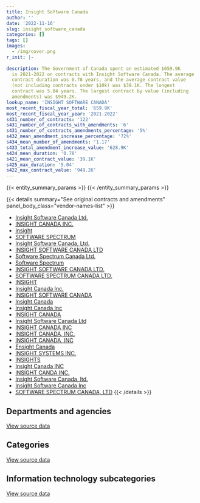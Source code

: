 ```yaml
---
title: Insight Software Canada
author: ''
date: '2022-11-16'
slug: insight_software_canada
categories: []
tags: []
images:
  - /img/cover.png
r_init: |-
  
description: The Government of Canada spent an estimated $659.9K
  in 2021-2022 on contracts with Insight Software Canada. The average
  contract duration was 0.78 years, and the average contract value
  (not including contracts under $10k) was $39.1K. The longest
  contract was 5.04 years. The largest contract by value (including
  amendments) was $949.2K.
lookup_name: 'INSIGHT SOFTWARE CANADA'
most_recent_fiscal_year_total: '659.9K'
most_recent_fiscal_year_year: '2021-2022'
s431_number_of_contracts: '122'
s431_number_of_contracts_with_amendments: '6'
s431_number_of_contracts_amendments_percentage: '5%'
s432_mean_amendment_increase_percentage: '72%'
s434_mean_number_of_amendments: '1.17'
s433_total_amendment_increase_value: '628.9K'
s424_mean_duration: '0.78'
s421_mean_contract_value: '39.1K'
s425_max_duration: '5.04'
s422_max_contract_value: '949.2K'
---
```


<script src="/rmarkdown-libs/htmlwidgets/htmlwidgets.js"></script>
<link href="/rmarkdown-libs/datatables-css/datatables-crosstalk.css" rel="stylesheet" />
<script src="/rmarkdown-libs/datatables-binding/datatables.js"></script>
<script src="/rmarkdown-libs/jquery/jquery-3.6.0.min.js"></script>
<link href="/rmarkdown-libs/dt-core-bootstrap/css/dataTables.bootstrap.min.css" rel="stylesheet" />
<link href="/rmarkdown-libs/dt-core-bootstrap/css/dataTables.bootstrap.extra.css" rel="stylesheet" />
<script src="/rmarkdown-libs/dt-core-bootstrap/js/jquery.dataTables.min.js"></script>
<script src="/rmarkdown-libs/dt-core-bootstrap/js/dataTables.bootstrap.min.js"></script>
<link href="/rmarkdown-libs/crosstalk/css/crosstalk.min.css" rel="stylesheet" />
<script src="/rmarkdown-libs/crosstalk/js/crosstalk.min.js"></script>
<script src="/rmarkdown-libs/htmlwidgets/htmlwidgets.js"></script>
<link href="/rmarkdown-libs/datatables-css/datatables-crosstalk.css" rel="stylesheet" />
<script src="/rmarkdown-libs/datatables-binding/datatables.js"></script>
<script src="/rmarkdown-libs/jquery/jquery-3.6.0.min.js"></script>
<link href="/rmarkdown-libs/dt-core-bootstrap/css/dataTables.bootstrap.min.css" rel="stylesheet" />
<link href="/rmarkdown-libs/dt-core-bootstrap/css/dataTables.bootstrap.extra.css" rel="stylesheet" />
<script src="/rmarkdown-libs/dt-core-bootstrap/js/jquery.dataTables.min.js"></script>
<script src="/rmarkdown-libs/dt-core-bootstrap/js/dataTables.bootstrap.min.js"></script>
<link href="/rmarkdown-libs/crosstalk/css/crosstalk.min.css" rel="stylesheet" />
<script src="/rmarkdown-libs/crosstalk/js/crosstalk.min.js"></script>
<script src="/rmarkdown-libs/htmlwidgets/htmlwidgets.js"></script>
<link href="/rmarkdown-libs/datatables-css/datatables-crosstalk.css" rel="stylesheet" />
<script src="/rmarkdown-libs/datatables-binding/datatables.js"></script>
<script src="/rmarkdown-libs/jquery/jquery-3.6.0.min.js"></script>
<link href="/rmarkdown-libs/dt-core-bootstrap/css/dataTables.bootstrap.min.css" rel="stylesheet" />
<link href="/rmarkdown-libs/dt-core-bootstrap/css/dataTables.bootstrap.extra.css" rel="stylesheet" />
<script src="/rmarkdown-libs/dt-core-bootstrap/js/jquery.dataTables.min.js"></script>
<script src="/rmarkdown-libs/dt-core-bootstrap/js/dataTables.bootstrap.min.js"></script>
<link href="/rmarkdown-libs/crosstalk/css/crosstalk.min.css" rel="stylesheet" />
<script src="/rmarkdown-libs/crosstalk/js/crosstalk.min.js"></script>

{{< entity_summary_params >}}
{{< /entity_summary_params >}}

{{< details summary="See original contracts and amendments" panel_body_class="vendor-names-list" >}}
- [Insight Software Canada Ltd.](https://search.open.canada.ca/en/ct/?sort=contract_value_f%20desc&page=1&search_text=%22Insight%20Software%20Canada%20Ltd.%22)
- [INSIGHT CANADA INC.](https://search.open.canada.ca/en/ct/?sort=contract_value_f%20desc&page=1&search_text=%22INSIGHT%20CANADA%20INC.%22)
- [Insight](https://search.open.canada.ca/en/ct/?sort=contract_value_f%20desc&page=1&search_text=%22Insight%22)
- [SOFTWARE SPECTRUM](https://search.open.canada.ca/en/ct/?sort=contract_value_f%20desc&page=1&search_text=%22SOFTWARE%20SPECTRUM%22)
- [Insight Software Canada, Ltd.](https://search.open.canada.ca/en/ct/?sort=contract_value_f%20desc&page=1&search_text=%22Insight%20Software%20Canada%2c%20Ltd.%22)
- [INSIGHT SOFTWARE CANADA LTD](https://search.open.canada.ca/en/ct/?sort=contract_value_f%20desc&page=1&search_text=%22INSIGHT%20SOFTWARE%20CANADA%20LTD%22)
- [Software Spectrum Canada Ltd.](https://search.open.canada.ca/en/ct/?sort=contract_value_f%20desc&page=1&search_text=%22Software%20Spectrum%20Canada%20Ltd.%22)
- [Software Spectrum](https://search.open.canada.ca/en/ct/?sort=contract_value_f%20desc&page=1&search_text=%22Software%20Spectrum%22)
- [INSIGHT SOFTWARE CANADA LTD.](https://search.open.canada.ca/en/ct/?sort=contract_value_f%20desc&page=1&search_text=%22INSIGHT%20SOFTWARE%20CANADA%20LTD.%22)
- [SOFTWARE SPECTRUM CANADA LTD.](https://search.open.canada.ca/en/ct/?sort=contract_value_f%20desc&page=1&search_text=%22SOFTWARE%20SPECTRUM%20CANADA%20LTD.%22)
- [INSIGHT](https://search.open.canada.ca/en/ct/?sort=contract_value_f%20desc&page=1&search_text=%22INSIGHT%22)
- [Insight Canada Inc.](https://search.open.canada.ca/en/ct/?sort=contract_value_f%20desc&page=1&search_text=%22Insight%20Canada%20Inc.%22)
- [INSIGHT SOFTWARE CANADA](https://search.open.canada.ca/en/ct/?sort=contract_value_f%20desc&page=1&search_text=%22INSIGHT%20SOFTWARE%20CANADA%22)
- [Insight Canada](https://search.open.canada.ca/en/ct/?sort=contract_value_f%20desc&page=1&search_text=%22Insight%20Canada%22)
- [Insight Canada Inc](https://search.open.canada.ca/en/ct/?sort=contract_value_f%20desc&page=1&search_text=%22Insight%20Canada%20Inc%22)
- [INSIGHT CANADA](https://search.open.canada.ca/en/ct/?sort=contract_value_f%20desc&page=1&search_text=%22INSIGHT%20CANADA%22)
- [Insight Software Canada Ltd](https://search.open.canada.ca/en/ct/?sort=contract_value_f%20desc&page=1&search_text=%22Insight%20Software%20Canada%20Ltd%22)
- [INSIGHT CANADA INC](https://search.open.canada.ca/en/ct/?sort=contract_value_f%20desc&page=1&search_text=%22INSIGHT%20CANADA%20INC%22)
- [INSIGHT CANADA, INC.](https://search.open.canada.ca/en/ct/?sort=contract_value_f%20desc&page=1&search_text=%22INSIGHT%20CANADA%2c%20INC.%22)
- [INSIGHT CANADA, INC](https://search.open.canada.ca/en/ct/?sort=contract_value_f%20desc&page=1&search_text=%22INSIGHT%20CANADA%2c%20INC%22)
- [Ensight Canada](https://search.open.canada.ca/en/ct/?sort=contract_value_f%20desc&page=1&search_text=%22Ensight%20Canada%22)
- [INSIGHT SYSTEMS INC.](https://search.open.canada.ca/en/ct/?sort=contract_value_f%20desc&page=1&search_text=%22INSIGHT%20SYSTEMS%20INC.%22)
- [INSIGHTS](https://search.open.canada.ca/en/ct/?sort=contract_value_f%20desc&page=1&search_text=%22INSIGHTS%22)
- [Insight Canada INC](https://search.open.canada.ca/en/ct/?sort=contract_value_f%20desc&page=1&search_text=%22Insight%20Canada%20INC%22)
- [INSIGHT CANDA INC.](https://search.open.canada.ca/en/ct/?sort=contract_value_f%20desc&page=1&search_text=%22INSIGHT%20CANDA%20INC.%22)
- [Insight Software Canada, ltd.](https://search.open.canada.ca/en/ct/?sort=contract_value_f%20desc&page=1&search_text=%22Insight%20Software%20Canada%2c%20ltd.%22)
- [Insight Software Canada Inc](https://search.open.canada.ca/en/ct/?sort=contract_value_f%20desc&page=1&search_text=%22Insight%20Software%20Canada%20Inc%22)
- [SOFTWARE SPECTRUM CANADA, LTD](https://search.open.canada.ca/en/ct/?sort=contract_value_f%20desc&page=1&search_text=%22SOFTWARE%20SPECTRUM%20CANADA%2c%20LTD%22)
{{< /details >}}

## Departments and agencies

<div id="htmlwidget-1" style="width:100%;height:auto;" class="datatables html-widget"></div>
<script type="application/json" data-for="htmlwidget-1">{"x":{"style":"bootstrap","filter":"none","vertical":false,"data":[["<a href=\"/departments/aafc-aac/\">Agriculture and Agri-Food Canada<\/a>","<a href=\"/departments/cas-satj/\">Courts Administration Service<\/a>","<a href=\"/departments/cbsa-asfc/\">Canada Border Services Agency<\/a>","<a href=\"/departments/cfia-acia/\">Canadian Food Inspection Agency<\/a>","<a href=\"/departments/cgc-ccg/\">Canadian Grain Commission<\/a>","<a href=\"/departments/cic/\">Immigration, Refugees and Citizenship Canada<\/a>","<a href=\"/departments/cihr-irsc/\">Canadian Institutes of Health Research<\/a>","<a href=\"/departments/cnsc-ccsn/\">Canadian Nuclear Safety Commission<\/a>","<a href=\"/departments/cra-arc/\">Canada Revenue Agency<\/a>","<a href=\"/departments/csa-asc/\">Canadian Space Agency<\/a>","<a href=\"/departments/csps-efpc/\">Canada School of Public Service<\/a>","<a href=\"/departments/cta-otc/\">Canadian Transportation Agency<\/a>","<a href=\"/departments/dfatd-maecd/\">Global Affairs Canada<\/a>","<a href=\"/departments/dfo-mpo/\">Fisheries and Oceans Canada<\/a>","<a href=\"/departments/dnd-mdn/\">National Defence<\/a>","<a href=\"/departments/ec/\">Environment and Climate Change Canada<\/a>","<a href=\"/departments/esdc-edsc/\">Employment and Social Development Canada<\/a>","<a href=\"/departments/ic/\">Innovation, Science and Economic Development Canada<\/a>","<a href=\"/departments/jus/\">Department of Justice Canada<\/a>","<a href=\"/departments/pc/\">Parks Canada<\/a>","<a href=\"/departments/pch/\">Canadian Heritage<\/a>","<a href=\"/departments/pco-bcp/\">Privy Council Office<\/a>","<a href=\"/departments/phac-aspc/\">Public Health Agency of Canada<\/a>","<a href=\"/departments/pwgsc-tpsgc/\">Public Services and Procurement Canada<\/a>","<a href=\"/departments/rcmp-grc/\">Royal Canadian Mounted Police<\/a>","<a href=\"/departments/ssc-spc/\">Shared Services Canada<\/a>","<a href=\"/departments/tc/\">Transport Canada<\/a>","<a href=\"/departments/vac-acc/\">Veterans Affairs Canada<\/a>"],[835.57,null,null,null,null,15434.94,14011.86,null,null,8277.69,null,null,6618.88,null,111877.33,null,null,null,null,32014.75,null,null,null,90378.52,14394.94,61583.58,null,null],[76245.65,64744.19,null,null,10657.06,7090.66,5359.43,null,null,30016.88,null,4067.23,5707.09,null,63273.84,null,122.51,null,null,null,24529.97,null,null,100487.05,44558.82,868632.38,64635.61,20269.56],[null,6980.61,null,16611,30532.18,null,4905.49,9822.27,5385.92,27812.13,null,24536.41,22148,13071.66,92806.78,null,44717.74,5784.42,null,null,37182.61,null,23385.55,100546.63,13211.26,245596.11,87295.84,null],[null,14252.09,22148,null,null,167.72,null,24321.81,16456.98,8437.08,16120.08,19020.98,21491.59,null,166151.78,35382.04,21984.07,21635.25,14695.23,null,110338.65,2650.34,null,59435.64,32819.35,52370.48,null,null]],"container":"<table class=\"table table-striped table-hover row-border order-column display\">\n  <thead>\n    <tr>\n      <th>Department<\/th>\n      <th>2018-2019<\/th>\n      <th>2019-2020<\/th>\n      <th>2020-2021<\/th>\n      <th>2021-2022<\/th>\n    <\/tr>\n  <\/thead>\n<\/table>","options":{"order":[[4,"desc"]],"pageLength":10,"autoWidth":true,"columnDefs":[{"targets":1,"render":"function(data, type, row, meta) {\n    return type !== 'display' ? data : DTWidget.formatCurrency(data, \"$\", 2, 3, \",\", \".\", true, null);\n  }"},{"targets":2,"render":"function(data, type, row, meta) {\n    return type !== 'display' ? data : DTWidget.formatCurrency(data, \"$\", 2, 3, \",\", \".\", true, null);\n  }"},{"targets":3,"render":"function(data, type, row, meta) {\n    return type !== 'display' ? data : DTWidget.formatCurrency(data, \"$\", 2, 3, \",\", \".\", true, null);\n  }"},{"targets":4,"render":"function(data, type, row, meta) {\n    return type !== 'display' ? data : DTWidget.formatCurrency(data, \"$\", 2, 3, \",\", \".\", true, null);\n  }"},{"width":"16%","targets":[1,2,3,4]},{"className":"dt-right","targets":[1,2,3,4]}],"orderClasses":false}},"evals":["options.columnDefs.0.render","options.columnDefs.1.render","options.columnDefs.2.render","options.columnDefs.3.render"],"jsHooks":[]}</script>
<p class="text-right">
<a href="https://github.com/GoC-Spending/contracts-data/tree/main/data/out/vendors/insight_software_canada/summary_by_fiscal_year_by_department.csv" class="source-data-link btn btn-link">View source data</a>
</p>

## Categories

<div id="htmlwidget-2" style="width:100%;height:auto;" class="datatables html-widget"></div>
<script type="application/json" data-for="htmlwidget-2">{"x":{"style":"bootstrap","filter":"none","vertical":false,"data":[["<a href=\"/categories/facilities_and_construction/\">Facilities and construction<\/a>","<a href=\"/categories/office_management/\">Office management<\/a>","<a href=\"/categories/defence/\">Defence<\/a>","<a href=\"/categories/professional_services/\">Professional services<\/a>","<a href=\"/categories/information_technology/\">Information technology<\/a>","<a href=\"/categories/medical/\">Medical<\/a>","<a href=\"/categories/industrial_products_and_services/\">Industrial products and services<\/a>"],[null,48608.54,63268.79,null,243550.72,null,null],[4511.41,25079.36,38194.48,20269.56,1302343.14,null,null],[22631.03,null,87348.74,null,656898.27,23385.55,22069.04],[10756.52,null,161540.68,null,466695.96,null,20886.01]],"container":"<table class=\"table table-striped table-hover row-border order-column display\">\n  <thead>\n    <tr>\n      <th>Category<\/th>\n      <th>2018-2019<\/th>\n      <th>2019-2020<\/th>\n      <th>2020-2021<\/th>\n      <th>2021-2022<\/th>\n    <\/tr>\n  <\/thead>\n<\/table>","options":{"order":[[4,"desc"]],"dom":"t","pageLength":30,"autoWidth":true,"columnDefs":[{"targets":1,"render":"function(data, type, row, meta) {\n    return type !== 'display' ? data : DTWidget.formatCurrency(data, \"$\", 2, 3, \",\", \".\", true, null);\n  }"},{"targets":2,"render":"function(data, type, row, meta) {\n    return type !== 'display' ? data : DTWidget.formatCurrency(data, \"$\", 2, 3, \",\", \".\", true, null);\n  }"},{"targets":3,"render":"function(data, type, row, meta) {\n    return type !== 'display' ? data : DTWidget.formatCurrency(data, \"$\", 2, 3, \",\", \".\", true, null);\n  }"},{"targets":4,"render":"function(data, type, row, meta) {\n    return type !== 'display' ? data : DTWidget.formatCurrency(data, \"$\", 2, 3, \",\", \".\", true, null);\n  }"},{"width":"16%","targets":[1,2,3,4]},{"className":"dt-right","targets":[1,2,3,4]}],"orderClasses":false,"lengthMenu":[10,25,30,50,100]}},"evals":["options.columnDefs.0.render","options.columnDefs.1.render","options.columnDefs.2.render","options.columnDefs.3.render"],"jsHooks":[]}</script>
<p class="text-right">
<a href="https://github.com/GoC-Spending/contracts-data/tree/main/data/out/vendors/insight_software_canada/summary_by_fiscal_year_by_category.csv" class="source-data-link btn btn-link">View source data</a>
</p>
<h2>Information technology subcategories</h2>
<div id="htmlwidget-3" style="width:100%;height:auto;" class="datatables html-widget"></div>
<script type="application/json" data-for="htmlwidget-3">{"x":{"style":"bootstrap","filter":"none","vertical":false,"data":[["<a href=\"/it_subcategories/it_consulting_services/\">IT consulting services<\/a>","<a href=\"/it_subcategories/it_devices_equipment/\">IT devices & equipment<\/a>","<a href=\"/it_subcategories/it_other/\">Other IT (incl. telecommunications)<\/a>","<a href=\"/it_subcategories/it_software_licensing/\">IT software licensing<\/a>"],[null,107195.83,null,136354.88],[null,229548.25,10657.06,1062137.83],[null,64567.48,15924.83,576405.96],[21785.15,101294.12,22148,321468.69]],"container":"<table class=\"table table-striped table-hover row-border order-column display\">\n  <thead>\n    <tr>\n      <th>IT subcategory<\/th>\n      <th>2018-2019<\/th>\n      <th>2019-2020<\/th>\n      <th>2020-2021<\/th>\n      <th>2021-2022<\/th>\n    <\/tr>\n  <\/thead>\n<\/table>","options":{"order":[[4,"desc"]],"dom":"t","pageLength":30,"autoWidth":true,"columnDefs":[{"targets":1,"render":"function(data, type, row, meta) {\n    return type !== 'display' ? data : DTWidget.formatCurrency(data, \"$\", 2, 3, \",\", \".\", true, null);\n  }"},{"targets":2,"render":"function(data, type, row, meta) {\n    return type !== 'display' ? data : DTWidget.formatCurrency(data, \"$\", 2, 3, \",\", \".\", true, null);\n  }"},{"targets":3,"render":"function(data, type, row, meta) {\n    return type !== 'display' ? data : DTWidget.formatCurrency(data, \"$\", 2, 3, \",\", \".\", true, null);\n  }"},{"targets":4,"render":"function(data, type, row, meta) {\n    return type !== 'display' ? data : DTWidget.formatCurrency(data, \"$\", 2, 3, \",\", \".\", true, null);\n  }"},{"width":"16%","targets":[1,2,3,4]},{"className":"dt-right","targets":[1,2,3,4]}],"orderClasses":false,"lengthMenu":[10,25,30,50,100]}},"evals":["options.columnDefs.0.render","options.columnDefs.1.render","options.columnDefs.2.render","options.columnDefs.3.render"],"jsHooks":[]}</script>
<p class="text-right">
<a href="https://github.com/GoC-Spending/contracts-data/tree/main/data/out/vendors/insight_software_canada/summary_by_fiscal_year_by_it_subcategory.csv" class="source-data-link btn btn-link">View source data</a>
</p>
